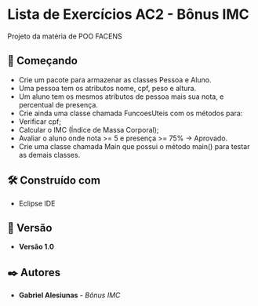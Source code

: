 # Lista de Exercícios AC2 - Bônus IMC

Projeto da matéria de POO FACENS

## 🚀 Começando

* Crie um pacote para armazenar as classes Pessoa e Aluno.
* Uma pessoa tem os atributos nome, cpf, peso e altura.
* Um aluno tem os mesmos atributos de pessoa mais sua nota, e percentual de presença. 
* Crie ainda uma classe chamada FuncoesUteis com os métodos para:
* Verificar cpf;
* Calcular o IMC (Índice de Massa Corporal);
* Avaliar o aluno onde nota >= 5 e presença >= 75% → Aprovado.
* Crie uma classe chamada Main que possui o método main() para testar as demais classes.


## 🛠️ Construído com

* Eclipse IDE

## 📌 Versão

* **Versão 1.0** 

## ✒️ Autores

* **Gabriel Alesiunas** - *Bônus IMC* 